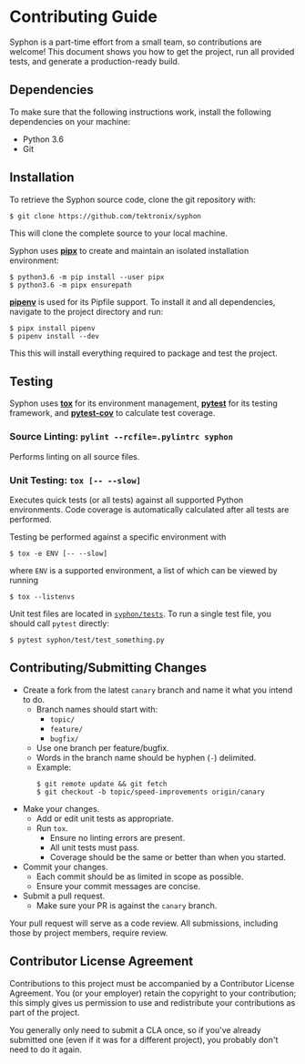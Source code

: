 # Contributing Guide

Syphon is a part-time effort from a small team, so contributions are welcome! This document shows you how to get the project, run all provided tests, and generate a production-ready build.


## Dependencies

To make sure that the following instructions work, install the following dependencies on your machine:

- Python 3.6
- Git


## Installation

To retrieve the Syphon source code, clone the git repository with:

````
$ git clone https://github.com/tektronix/syphon
````

This will clone the complete source to your local machine.

Syphon uses [**pipx**](https://pipxproject.github.io/pipx/) to create and maintain an isolated installation environment:

````
$ python3.6 -m pip install --user pipx
$ python3.6 -m pipx ensurepath
````

[**pipenv**](https://pipenv.kennethreitz.org/en/latest/) is used for its Pipfile support. To install it and all dependencies, navigate to the project directory and run:

````
$ pipx install pipenv
$ pipenv install --dev
````

This this will install everything required to package and test the project.


## Testing

Syphon uses [**tox**](https://tox.readthedocs.io/en/latest/) for its environment management, [**pytest**](https://docs.pytest.org/en/latest/contents.html) for its testing framework, and [**pytest-cov**](https://pytest-cov.readthedocs.io/en/latest/) to calculate test coverage.


### Source Linting: `pylint --rcfile=.pylintrc syphon`

Performs linting on all source files.


### Unit Testing: `tox [-- --slow]`

Executes quick tests (or all tests) against all supported Python environments. Code coverage is automatically calculated after all tests are performed.

Testing be performed against a specific environment with
```
$ tox -e ENV [-- --slow]
```
where `ENV` is a supported environment, a list of which can be viewed by running
```
$ tox --listenvs
```

Unit test files are located in [`syphon/tests`](/syphon/tests). To run a single test file, you should call `pytest` directly:
```
$ pytest syphon/test/test_something.py
```


## Contributing/Submitting Changes

* Create a fork from the latest `canary` branch and name it what you intend to do.
    * Branch names should start with:
        * `topic/`
        * `feature/`
        * `bugfix/`
    * Use one branch per feature/bugfix.
    * Words in the branch name should be hyphen (`-`) delimited.
    * Example:
        ```
        $ git remote update && git fetch
        $ git checkout -b topic/speed-improvements origin/canary
        ```
* Make your changes.
    * Add or edit unit tests as appropriate.
    * Run `tox`.
        * Ensure no linting errors are present.
        * All unit tests must pass.
        * Coverage should be the same or better than when you started.
* Commit your changes.
    * Each commit should be as limited in scope as possible.
    * Ensure your commit messages are concise.
* Submit a pull request.
    * Make sure your PR is against the `canary` branch.

Your pull request will serve as a code review. All submissions, including those by project members, require review.


## Contributor License Agreement

Contributions to this project must be accompanied by a Contributor License Agreement. You (or your employer) retain the copyright to your contribution; this simply gives us permission to use and redistribute your contributions as part of the project.

You generally only need to submit a CLA once, so if you've already submitted one (even if it was for a different project), you probably don't need to do it again.



<!-- Modified by Tektronix. Original Content developed by the angular-translate team and Pascal Precht and their Contributing Guide available at https://github.com/angular-translate/angular-translate -->
